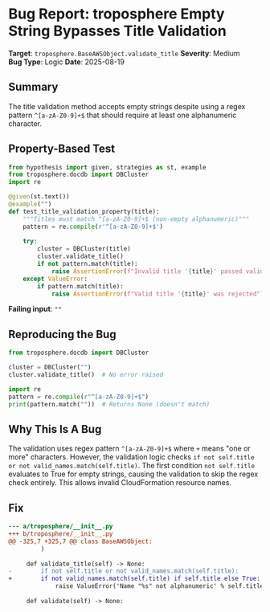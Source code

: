 # Bug Report: troposphere Empty String Bypasses Title Validation

**Target**: `troposphere.BaseAWSObject.validate_title`
**Severity**: Medium  
**Bug Type**: Logic
**Date**: 2025-08-19

## Summary

The title validation method accepts empty strings despite using a regex pattern `^[a-zA-Z0-9]+$` that should require at least one alphanumeric character.

## Property-Based Test

```python
from hypothesis import given, strategies as st, example
from troposphere.docdb import DBCluster
import re

@given(st.text())
@example("")
def test_title_validation_property(title):
    """Titles must match ^[a-zA-Z0-9]+$ (non-empty alphanumeric)"""
    pattern = re.compile(r'^[a-zA-Z0-9]+$')
    
    try:
        cluster = DBCluster(title)
        cluster.validate_title()
        if not pattern.match(title):
            raise AssertionError(f"Invalid title '{title}' passed validation")
    except ValueError:
        if pattern.match(title):
            raise AssertionError(f"Valid title '{title}' was rejected")
```

**Failing input**: `""`

## Reproducing the Bug

```python
from troposphere.docdb import DBCluster

cluster = DBCluster("")
cluster.validate_title()  # No error raised

import re
pattern = re.compile(r"^[a-zA-Z0-9]+$")
print(pattern.match(""))  # Returns None (doesn't match)
```

## Why This Is A Bug

The validation uses regex pattern `^[a-zA-Z0-9]+$` where `+` means "one or more" characters. However, the validation logic checks `if not self.title or not valid_names.match(self.title)`. The first condition `not self.title` evaluates to True for empty strings, causing the validation to skip the regex check entirely. This allows invalid CloudFormation resource names.

## Fix

```diff
--- a/troposphere/__init__.py
+++ b/troposphere/__init__.py
@@ -325,7 +325,7 @@ class BaseAWSObject:
         )
 
     def validate_title(self) -> None:
-        if not self.title or not valid_names.match(self.title):
+        if not valid_names.match(self.title) if self.title else True:
             raise ValueError('Name "%s" not alphanumeric' % self.title)
 
     def validate(self) -> None:
```